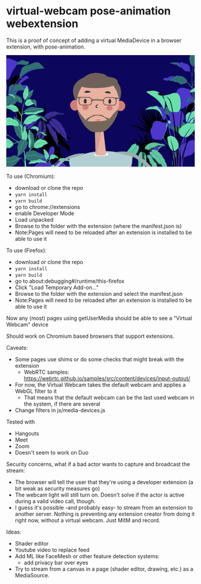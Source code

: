 # virtual-webcam pose-animation webextension

This is a proof of concept of adding a virtual MediaDevice in a browser extension, with pose-animation.

![Virtual webcam](screenshot.png)

To use (Chromium):

- download or clone the repo
- `yarn install`
- `yarn build`
- go to chrome://extensions
- enable Developer Mode
- Load unpacked
- Browse to the folder with the extension (where the manifest.json is)
- Note:Pages will need to be reloaded after an extension is installed to be able to use it

To use (Firefox):

- download or clone the repo
- `yarn install`
- `yarn build`
- go to about:debugging#/runtime/this-firefox
- Click "Load Temporary Add-on..."
- Browse to the folder with the extension and select the manifest.json
- Note:Pages will need to be reloaded after an extension is installed to be able to use it

Now any (most) pages using getUserMedia should be able to see a "Virtual Webcam" device

Should work on Chromium based browsers that support extensions.

Caveats:

- Some pages use shims or do some checks that might break with the extension
  - WebRTC samples: https://webrtc.github.io/samples/src/content/devices/input-output/
- For now, the Virtual Webcam takes the default webcam and applies a WebGL filter to it
  - That means that the default webcam can be the last used webcam in the system, if there are several
- Change filters in js/media-devices.js

Tested with

- Hangouts
- Meet
- Zoom
- Doesn't seem to work on Duo

Security concerns, what if a bad actor wants to capture and broadcast the stream:

- The browser will tell the user that they're using a developer extension (a bit weak as security measures go)
- The webcam light will still turn on. Doesn't solve if the actor is active during a valid video call, though.
- I guess it's possible -and probably easy- to stream from an extension to another server. Nothing is preventing any extension creator from doing it right now, without a virtual webcam. Just MitM and record.

Ideas:

- Shader editor
- Youtube video to replace feed
- Add ML like FaceMesh or other feature detection systems:
  - add privacy bar over eyes
- Try to stream from a canvas in a page (shader editor, drawing, etc.) as a MediaSource.
